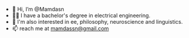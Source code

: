 - 👋 Hi, I’m @Mamdasn
- 👨‍💻 I have a bachelor's degree in electrical engineering.
- 👀 I'm also interested in ee, philosophy, neuroscience and linguistics.
- 📫 reach me at mamdassn@gmail.com
<!-- - 🌱 I’m currently learning and gaining insight into neuroscience. -->

<!---
Mamdasn/Mamdasn is a ✨ special ✨ repository because its `README.md` (this file) appears on your GitHub profile.
You can click the Preview link to take a look at your changes.
--->
